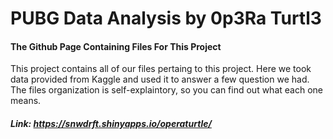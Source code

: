 # PUBG Data Analysis by 0p3Ra Turtl3
#### The Github Page Containing Files For This Project

This project contains all of our files pertaing to this project. Here we took data provided from Kaggle and used it to answer a few question we had. The files organization is self-explaintory, so you can find out what each one means. 

##### Link:  https://snwdrft.shinyapps.io/operaturtle/
